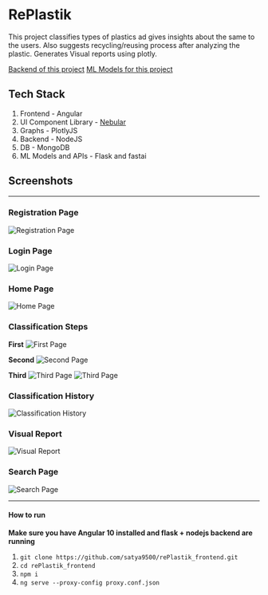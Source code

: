 # RePlastik
This project classifies types of plastics ad gives insights about the same to the users.
Also suggests recycling/reusing process after analyzing the plastic.
Generates Visual reports using plotly.

[Backend of this project](https://github.com/satya9500/rePlastik_backend)
[ML Models for this project](https://github.com/satya9500/rePlastik_ML)

## Tech Stack
1. Frontend - Angular 
2. UI Component Library - [Nebular](https://akveo.github.io/nebular/docs/getting-started/what-is-nebular#what-is-nebular)
3. Graphs - PlotlyJS
4. Backend - NodeJS
5. DB - MongoDB
6. ML Models and APIs - Flask and fastai

## Screenshots
<hr>

### Registration Page
![Registration Page](Screenshots/register.png) 

### Login Page
![Login Page](Screenshots/login.png) 

### Home Page
![Home Page](Screenshots/home.png) 

### Classification Steps

**First**
![First Page](Screenshots/recycle1.png) 

**Second**
![Second Page](Screenshots/recycle2.png)

**Third**
 ![Third Page](Screenshots/recycle3.png)
 ![Third Page](Screenshots/recycle3_2.png)

### Classification History
![Classification History](Screenshots/history.png)

### Visual Report
![Visual Report](Screenshots/graph.png)

### Search Page
![Search Page](Screenshots/search.png)
<hr>

#### How to run 
**Make sure you have Angular 10 installed and flask + nodejs backend are running**
1. `git clone https://github.com/satya9500/rePlastik_frontend.git`
2. `cd rePlastik_frontend`
3. `npm i`
4. `ng serve --proxy-config proxy.conf.json`

